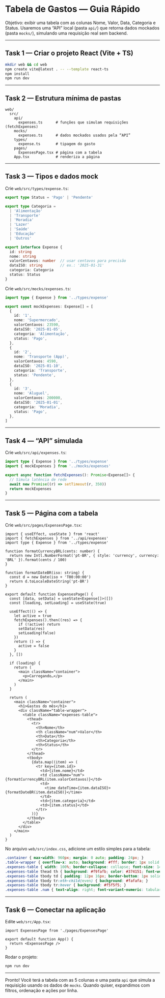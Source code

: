 # Tabela de Gastos — Guia Rápido

Objetivo: exibir uma tabela com as colunas Nome, Valor, Data, Categoria e Status. Usaremos uma “API” local (pasta `api/`) que retorna dados mockados (pasta `mocks/`), simulando uma requisição real sem backend.

---

## Task 1 — Criar o projeto React (Vite + TS)
```bash
mkdir web && cd web
npm create vite@latest . -- --template react-ts
npm install
npm run dev
```

---

## Task 2 — Estrutura mínima de pastas
```text
web/
  src/
    api/
      expenses.ts      # funções que simulam requisições (fetchExpenses)
    mocks/
      expenses.ts      # dados mockados usados pela “API”
    types/
      expense.ts       # tipagem do gasto
    pages/
      ExpensesPage.tsx # página com a tabela
    App.tsx            # renderiza a página
```

---

## Task 3 — Tipos e dados mock
Crie `web/src/types/expense.ts`:
```ts
export type Status = 'Pago' | 'Pendente'

export type Categoria =
  | 'Alimentação'
  | 'Transporte'
  | 'Moradia'
  | 'Lazer'
  | 'Saúde'
  | 'Educação'
  | 'Outros'

export interface Expense {
  id: string
  nome: string
  valorCentavos: number  // usar centavos para precisão
  dataISO: string        // ex.: '2025-01-31'
  categoria: Categoria
  status: Status
}
```

Crie `web/src/mocks/expenses.ts`:
```ts
import type { Expense } from '../types/expense'

export const mockExpenses: Expense[] = [
  {
    id: '1',
    nome: 'Supermercado',
    valorCentavos: 23590,
    dataISO: '2025-01-05',
    categoria: 'Alimentação',
    status: 'Pago',
  },
  {
    id: '2',
    nome: 'Transporte (App)',
    valorCentavos: 4590,
    dataISO: '2025-01-10',
    categoria: 'Transporte',
    status: 'Pendente',
  },
  {
    id: '3',
    nome: 'Aluguel',
    valorCentavos: 200000,
    dataISO: '2025-01-01',
    categoria: 'Moradia',
    status: 'Pago',
  },
]
```

---

## Task 4 — “API” simulada
Crie `web/src/api/expenses.ts`:
```ts
import type { Expense } from '../types/expense'
import { mockExpenses } from '../mocks/expenses'

export async function fetchExpenses(): Promise<Expense[]> {
  // Simula latência de rede
  await new Promise((r) => setTimeout(r, 350))
  return mockExpenses
}
```

---

## Task 5 — Página com a tabela
Crie `web/src/pages/ExpensesPage.tsx`:
```tsx
import { useEffect, useState } from 'react'
import { fetchExpenses } from '../api/expenses'
import type { Expense } from '../types/expense'

function formatCurrencyBRL(cents: number) {
  return new Intl.NumberFormat('pt-BR', { style: 'currency', currency: 'BRL' }).format(cents / 100)
}

function formatDateBR(iso: string) {
  const d = new Date(iso + 'T00:00:00')
  return d.toLocaleDateString('pt-BR')
}

export default function ExpensesPage() {
  const [data, setData] = useState<Expense[]>([])
  const [loading, setLoading] = useState(true)

  useEffect(() => {
    let active = true
    fetchExpenses().then((res) => {
      if (!active) return
      setData(res)
      setLoading(false)
    })
    return () => {
      active = false
    }
  }, [])

  if (loading) {
    return (
      <main className="container">
        <p>Carregando…</p>
      </main>
    )
  }

  return (
    <main className="container">
      <h1>Gastos do mês</h1>
      <div className="table-wrapper">
        <table className="expenses-table">
          <thead>
            <tr>
              <th>Nome</th>
              <th className="num">Valor</th>
              <th>Data</th>
              <th>Categoria</th>
              <th>Status</th>
            </tr>
          </thead>
          <tbody>
            {data.map((item) => (
              <tr key={item.id}>
                <td>{item.nome}</td>
                <td className="num">{formatCurrencyBRL(item.valorCentavos)}</td>
                <td>
                  <time dateTime={item.dataISO}>{formatDateBR(item.dataISO)}</time>
                </td>
                <td>{item.categoria}</td>
                <td>{item.status}</td>
              </tr>
            ))}
          </tbody>
        </table>
      </div>
    </main>
  )
}
```

No arquivo `web/src/index.css`, adicione um estilo simples para a tabela:
```css
.container { max-width: 960px; margin: 0 auto; padding: 24px; }
.table-wrapper { overflow-x: auto; background: #fff; border: 1px solid #e5e7eb; border-radius: 8px; }
.expenses-table { width: 100%; border-collapse: collapse; font-size: 14px; }
.expenses-table thead th { background: #f9fafb; color: #374151; font-weight: 600; text-align: left; padding: 12px 16px; border-bottom: 1px solid #e5e7eb; }
.expenses-table tbody td { padding: 12px 16px; border-bottom: 1px solid #f3f4f6; color: #374151; white-space: nowrap; }
.expenses-table tbody tr:nth-child(even) { background: #fafafa; }
.expenses-table tbody tr:hover { background: #f5f5f5; }
.expenses-table .num { text-align: right; font-variant-numeric: tabular-nums; }
```

---

## Task 6 — Conectar na aplicação
Edite `web/src/App.tsx`:
```tsx
import ExpensesPage from './pages/ExpensesPage'

export default function App() {
  return <ExpensesPage />
}
```

Rodar o projeto:
```bash
npm run dev
```

---

Pronto! Você terá a tabela com as 5 colunas e uma pasta `api` que simula a requisição usando os dados de `mocks`. Quando quiser, expandimos com filtros, ordenação e ações por linha.


